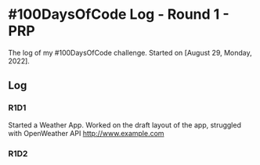 # #100DaysOfCode Log - Round 1 - PRP

The log of my #100DaysOfCode challenge. Started on [August 29, Monday, 2022].

## Log

### R1D1 
Started a Weather App. Worked on the draft layout of the app, struggled with OpenWeather API http://www.example.com

### R1D2
